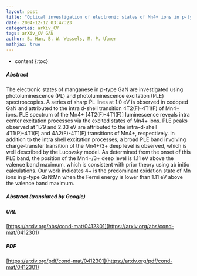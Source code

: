 ```yaml
---
layout: post
title: "Optical investigation of electronic states of Mn4+ ions in p-type GaN"
date: 2004-12-12 03:47:23
categories: arXiv_CV
tags: arXiv_CV GAN
author: B. Han, B. W. Wessels, M. P. Ulmer
mathjax: true
---
```


* content
{:toc}

##### Abstract
The electronic states of manganese in p-type GaN are investigated using photoluminescence (PL) and photoluminescence excitation (PLE) spectroscopies. A series of sharp PL lines at 1.0 eV is observed in codoped GaN and attributed to the intra d-shell transition 4T2(F)-4T1(F) of Mn4+ ions. PLE spectrum of the Mn4+ [4T2(F)-4T1(F)] luminescence reveals intra center excitation processes via the excited states of Mn4+ ions. PLE peaks observed at 1.79 and 2.33 eV are attributed to the intra-d-shell 4T1(P)-4T1(F) and 4A2(F)-4T1(F) transitions of Mn4+, respectively. In addition to the intra shell excitation processes, a broad PLE band involving charge-transfer transition of the Mn4+/3+ deep level is observed, which is well described by the Lucovsky model. As determined from the onset of this PLE band, the position of the Mn4+/3+ deep level is 1.11 eV above the valence band maximum, which is consistent with prior theory using ab initio calculations. Our work indicates 4+ is the predominant oxidation state of Mn ions in p-type GaN:Mn when the Fermi energy is lower than 1.11 eV above the valence band maximum.

##### Abstract (translated by Google)


##### URL
[https://arxiv.org/abs/cond-mat/0412301](https://arxiv.org/abs/cond-mat/0412301)

##### PDF
[https://arxiv.org/pdf/cond-mat/0412301](https://arxiv.org/pdf/cond-mat/0412301)

